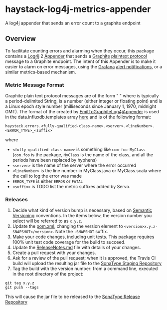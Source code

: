 # haystack-log4j-metrics-appender
A log4j appender that sends an error count to a graphite endpoint

## Overview
To facilitate counting errors and alarming when they occur, this package contains a
[Log4j](https://en.wikipedia.org/wiki/Log4j) 2
[Appender](https://logging.apache.org/log4j/2.x/log4j-core/apidocs/org/apache/logging/log4j/core/Appender.html)
that sends a [Graphite](https://graphiteapp.org/)
[plaintext protocol](http://graphite.readthedocs.io/en/latest/feeding-carbon.html#the-plaintext-protocol)
message to a Graphite endpoint. The intent of this Appender is to make it easier to alarm on error messages,
using the [Grafana](https://grafana.com/) [alert notifications](http://docs.grafana.org/alerting/notifications/),
or a similar metrics-based mechanism.

### Metric Message Format
Graphite plain text protocol messages are of the form "<name> <value> <timestamp>" where <name> is typically a
period-delimited String, <value> is a number (either integer or floating point) and <timestamp> is a Linux epoch
style number (milliseconds since January 1, 1970, midnight GMT). The format of the <name> created by
[EmitToGraphiteLog4jAppender](https://github.com/ExpediaDotCom/haystack-log4j-metrics-appender/blob/master/src/main/java/com/expedia/www/haystack/metrics/appenders/log4j/EmitToGraphiteLog4jAppender.java)
is used in the data.influxdb.templates array [here](https://github.com/ExpediaDotCom/haystack/blob/master/deployment/k8s/addons/1.6/monitoring/influxdb.yaml#L91)
and is of the following format:
```
haystack.errors.<fully-qualified-class-name>.<server>.<lineNumber>.<ERROR_TYPE>_<suffix>
```
where 
* `<fully-qualified-class-name>` is something like `com-foo-MyClass` (`com.foo` is the package, `MyClass` is the name
of the class, and all the periods have been replaced by hyphens)
* `<server>` is the name of the server where the error occurred
* `<lineNumber>` is the line number in MyClass.java or MyClass.scala where the call to log the error was made
* `ERROR_TYPE` is either `ERROR` or `FATAL`
* `<suffix>` is TODO list the metric suffixes added by Servo.

### Releases
1. Decide what kind of version bump is necessary, based on [Semantic Versioning](http://semver.org/) conventions.
In the items below, the version number you select will be referred to as `x.y.z`.
2. Update the [pom.xml](https://github.com/ExpediaDotCom/haystack-log4j-metrics-appender/blob/master/pom.xml), changing the
version element to `<version>x.y.z-SNAPSHOT</version>`. Note the `-SNAPSHOT` suffix.
3. Make your code changes, including unit tests. This package requires 100% unit test code coverage for the build to 
succeed.
4. Update the
[ReleaseNotes.md]((https://github.com/ExpediaDotCom/haystack-log4j-metrics-appender/blob/master/ReleaseNotes.md))
file with details of your changes.
5. Create a pull request with your changes.
6. Ask for a review of the pull request; when it is approved, the Travis CI build will upload the resulting jar file
to the [SonaType Staging Repository](https://oss.sonatype.org/#stagingRepositories)
7. Tag the build with the version number: from a command line, executed in the root directory of the project:
```
git tag x.y.z
git push --tags
```
This will cause the jar file to be released to the 
[SonaType Release Repository](https://oss.sonatype.org/#nexus-search;quick~haystack-log4j-metrics-appender)